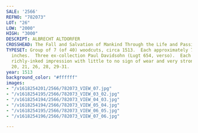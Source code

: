 ```yaml
---
SALE: '2566'
REFNO: "782073"
LOT: "26"
LOW: "2000"
HIGH: "3000"
DESCRIPT: ALBRECHT ALTDORFER
CROSSHEAD: The Fall and Salvation of Mankind Through the Life and Passion of Christ.
TYPESET: Group of 7 (of 40) woodcuts, circa 1513.  Each approximately 73x48 mm; 3x2
  inches.  Three ex-collection Paul Davidsohn (Lugt 654, verso).  Each an early, dark,
  richly-inked impression with little to no sign of wear and very strong contrasts.   Bartsch
  20, 21, 26, 28, 29-31.
year: 1513
background_color: "#ffffff"
images:
- "/v1618254201/2566/782073_VIEW_07.jpg"
- "/v1618254195/2566/782073_VIEW_03_02.jpg"
- "/v1618254194/2566/782073_VIEW_04_03.jpg"
- "/v1618254194/2566/782073_VIEW_05_04.jpg"
- "/v1618254195/2566/782073_VIEW_06_05.jpg"
- "/v1618254196/2566/782073_VIEW_07_06.jpg"

---
```

